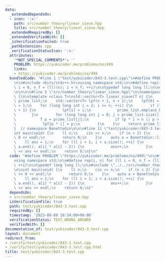 ```yaml
---
data:
  _extendedDependsOn:
  - icon: ':x:'
    path: src/number_theory/linear_sieve.hpp
    title: src/number_theory/linear_sieve.hpp
  _extendedRequiredBy: []
  _extendedVerifiedWith: []
  _isVerificationFailed: true
  _pathExtension: cpp
  _verificationStatusIcon: ':x:'
  attributes:
    '*NOT_SPECIAL_COMMENTS*': ''
    PROBLEM: https://yukicoder.me/problems/no/499
    links:
    - https://yukicoder.me/problems/no/499
  bundledCode: "#line 1 \"test/yukicoder/843-3.test.cpp\"\n#define PROBLEM \"https://yukicoder.me/problems/no/499\"\
    \n\n#include <bits/stdc++.h>\nusing namespace std;\n\n#define rep(i, n) for (ll\
    \ i = 0, n_f = (ll)(n); i < n_f; ++i)\n\ntypedef long long ll;\n\n#line 1 \"src/number_theory/linear_sieve.hpp\"\
    \n\n\n\n#line 5 \"src/number_theory/linear_sieve.hpp\"\n\nnamespace BanetteGin\
    \ {\n\ntemplate <class T>\nstd::vector<T> linear_sieve(T n) {\n    std::vector<T>\
    \ prime_list;\n    std::vector<T> lpf(n + 1, n + 1);\n    lpf[0] = 1;\n    lpf[1]\
    \ = 1;\n    for (long long int i = 2; i <= n; ++i) {\n        if (lpf[i] == n\
    \ + 1) {\n            lpf[i] = i;\n            prime_list.emplace_back(i);\n \
    \       }\n        for (long long int j = 0; j < prime_list.size(); ++j) {\n \
    \           T p = prime_list[j];\n            if (p * i > n || p > lpf[i]) break;\n\
    \            lpf[p * i] = p;\n        }\n    }\n    return prime_list;\n}\n\n\
    }  // namespace BanetteGin\n\n\n#line 11 \"test/yukicoder/843-3.test.cpp\"\n\n\
    int main(void) {\n    ll n;\n    cin >> n;\n    if (n < 2) {\n        cout <<\
    \ 0 << endl;\n        return 0;\n    }\n    auto a = BanetteGin::linear_sieve(n);\n\
    \    ll ans = 1;\n    for (ll i = 1; i < a.size(); ++i) {\n        if (binary_search(a.begin(),\
    \ a.end(), a[i] * a[i] - 2)) {\n            ans++;\n        }\n    }\n    cout\
    \ << ans << endl;\n    return 0;\n}\n"
  code: "#define PROBLEM \"https://yukicoder.me/problems/no/499\"\n\n#include <bits/stdc++.h>\n\
    using namespace std;\n\n#define rep(i, n) for (ll i = 0, n_f = (ll)(n); i < n_f;\
    \ ++i)\n\ntypedef long long ll;\n\n#include \"../../src/number_theory/linear_sieve.hpp\"\
    \n\nint main(void) {\n    ll n;\n    cin >> n;\n    if (n < 2) {\n        cout\
    \ << 0 << endl;\n        return 0;\n    }\n    auto a = BanetteGin::linear_sieve(n);\n\
    \    ll ans = 1;\n    for (ll i = 1; i < a.size(); ++i) {\n        if (binary_search(a.begin(),\
    \ a.end(), a[i] * a[i] - 2)) {\n            ans++;\n        }\n    }\n    cout\
    \ << ans << endl;\n    return 0;\n}"
  dependsOn:
  - src/number_theory/linear_sieve.hpp
  isVerificationFile: true
  path: test/yukicoder/843-3.test.cpp
  requiredBy: []
  timestamp: '2023-09-08 16:34:00+09:00'
  verificationStatus: TEST_WRONG_ANSWER
  verifiedWith: []
documentation_of: test/yukicoder/843-3.test.cpp
layout: document
redirect_from:
- /verify/test/yukicoder/843-3.test.cpp
- /verify/test/yukicoder/843-3.test.cpp.html
title: test/yukicoder/843-3.test.cpp
---
```

